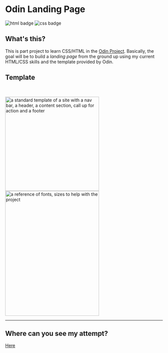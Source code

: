 # **Odin Landing Page**
![html badge](https://img.shields.io/badge/HTML5-E34F26?style=for-the-badge&logo=html5&logoColor=white) 
![css badge](https://img.shields.io/badge/CSS3-1572B6?style=for-the-badge&logo=css3&logoColor=white
)

## **What's this?**

This is part project to learn CSS/HTML in the [Odin Project](https://www.theodinproject.com/lessons/foundations-landing-page). Basically, the goal will be to build a _landing page_ from the ground up using my current HTML/CSS skills and the template provided by Odin.

## **Template**

<br />

<img src="https://cdn.statically.io/gh/TheOdinProject/curriculum/main/foundations/html_css/project/odin-project.png" alt="a standard template of a site with a nav bar, a header, a content section, call up for action and a footer" width="300"/> <img src="https://cdn.statically.io/gh/TheOdinProject/curriculum/main/foundations/html_css/project/colors_and_stuff.png" alt="a reference of fonts, sizes to help with the project" width="300" height ="398"/>

---

## **Where can you see my attempt?**
[Here](https://mantrazul.github.io/odin-landing-page/)
